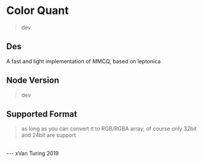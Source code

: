 # Color Quant
> dev
## Des
A fast and light implementation of MMCQ, based on leptonica
## Node Version
> dev
<!-- ## Performance
| Program       | Width x Height | Time(ms) |   |   |
|---------------|:--------------:|----------|---|---|
| color-quant   |    4000x2667   | 80-90ms  |   |   |
| palette(Node) |    4000x2667   |  3770ms  |   |   |
|               |                |          |   |   | -->
## Supported Format
> as long as you can convert it to RGB/RGBA array, of course only 32bit and 24bit are support
<br/>
---
xVan Turing 2019